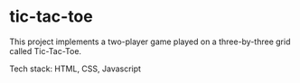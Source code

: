 # tic-tac-toe
This project implements a two-player game played on a three-by-three grid called Tic-Tac-Toe.

Tech stack: HTML, CSS, Javascript
